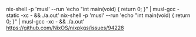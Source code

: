 

nix-shell -p 'musl' --run 'echo "int main(void) { return 0; }" | musl-gcc -static -xc - && ./a.out'
nix-shell -p 'musl' --run 'echo "int main(void) { return 0; }" | musl-gcc -xc - && ./a.out'
https://github.com/NixOS/nixpkgs/issues/94228

